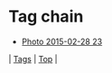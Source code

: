 <!--
title: Tag chain
date: 2020-06-28T15:00:41.091Z
tags:
-->
# Tag chain

 * [Photo 2015-02-28 23](112355264272.md)

| [Tags](tags.md) | [Top](index.md) |
